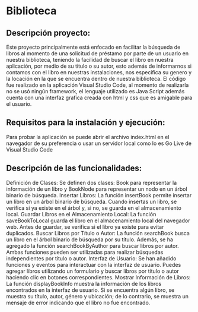 # Biblioteca

## Descripción proyecto:
Este proyecto principalmente está enfocado en facilitar la búsqueda de libros al momento de una solicitud de préstamo por parte de un usuario en nuestra biblioteca, teniendo la facilidad de buscar el libro en nuestra aplicación, por medio de su titulo o su autor, esto además de informarnos si contamos con el libro en nuestras instalaciones, nos especifica su genero y la locación en la que se encuentra dentro de nuestra biblioteca.
El código fue realizado en la aplicación Visual Studio Code, al momento de realizarla no se usó ningún framework, el lenguaje utilizado es Java Script además cuenta con una interfaz grafica creada con html y css que es amigable para el usuario.

## Requisitos para la instalación y ejecución:
Para probar la aplicación se puede abrir el archivo index.html en el navegador de su preferencia o usar un servidor local como lo es Go Live de Visual Studio Code

## Descripción de las funcionalidades:
Definición de Clases: Se definen dos clases: Book para representar la información de un libro y BookNode para representar un nodo en un árbol binario de búsqueda.
Insertar Libros: La función insertBook permite insertar un libro en un árbol binario de búsqueda. Cuando insertas un libro, se verifica si ya existe en el árbol y, si no, se guarda en el almacenamiento local.
Guardar Libros en el Almacenamiento Local: La función saveBookToLocal guarda el libro en el almacenamiento local del navegador web. Antes de guardar, se verifica si el libro ya existe para evitar duplicados.
Buscar Libros por Título o Autor: La función searchBook busca un libro en el árbol binario de búsqueda por su título. Además, se ha agregado la función searchBookByAuthor para buscar libros por autor. Ambas funciones pueden ser utilizadas para realizar búsquedas independientes por título o autor.
Interfaz de Usuario: Se han añadido funciones y eventos para interactuar con la interfaz de usuario. Puedes agregar libros utilizando un formulario y buscar libros por título o autor haciendo clic en botones correspondientes.
Mostrar Información de Libros: La función displayBookInfo muestra la información de los libros encontrados en la interfaz de usuario. Si se encuentra algún libro, se muestra su título, autor, género y ubicación; de lo contrario, se muestra un mensaje de error indicando que el libro no fue encontrado.

